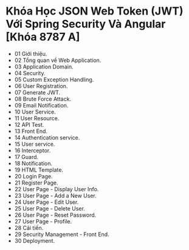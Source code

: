 # Khóa Học JSON Web Token (JWT) Với Spring Security Và Angular [Khóa 8787 A]
- 01 Giới thiệu.
- 02 Tổng quan về Web Application.
- 03 Application Domain.
- 04 Security.
- 05 Custom Exception Handling.
- 06 User Registration.
- 07 Generate JWT.
- 08 Brute Force Attack.
- 09 Email Notification.
- 10 User Service.
- 11 User Resource.
- 12 API Test.
- 13 Front End.
- 14 Authentication service.
- 15 User service.
- 16 Interceptor.
- 17 Guard.
- 18 Notification.
- 19 HTML Template.
- 20 Login Page.
- 21 Register Page.
- 22 User Page - Display User Info.
- 23 User Page - Add a New User.
- 24 User Page - Edit User.
- 25 User Page - Delete User.
- 26 User Page - Reset Password.
- 27 User Page - Profile.
- 28 Cải tiến.
- 29 Security Management - Front End.
- 30 Deployment.

